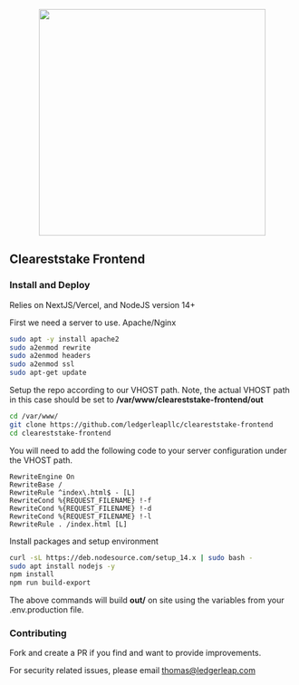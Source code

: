 <p align="center">
	<img src="https://cleareststake.com/cleareststake.png" width="400">
</p>


## Cleareststake Frontend

### Install and Deploy

Relies on NextJS/Vercel, and NodeJS version 14+

First we need a server to use. Apache/Nginx

```bash
sudo apt -y install apache2
sudo a2enmod rewrite
sudo a2enmod headers
sudo a2enmod ssl
sudo apt-get update
```

Setup the repo according to our VHOST path. Note, the actual VHOST path in this case should be set to **/var/www/cleareststake-frontend/out**

```bash
cd /var/www/
git clone https://github.com/ledgerleapllc/cleareststake-frontend
cd cleareststake-frontend
```

You will need to add the following code to your server configuration under the VHOST path.

```
RewriteEngine On
RewriteBase /
RewriteRule ^index\.html$ - [L]
RewriteCond %{REQUEST_FILENAME} !-f
RewriteCond %{REQUEST_FILENAME} !-d
RewriteCond %{REQUEST_FILENAME} !-l
RewriteRule . /index.html [L]
```

Install packages and setup environment

```bash
curl -sL https://deb.nodesource.com/setup_14.x | sudo bash -
sudo apt install nodejs -y
npm install
npm run build-export
```

The above commands will build **out/** on site using the variables from your .env.production file.

### Contributing

Fork and create a PR if you find and want to provide improvements.

For security related issues, please email thomas@ledgerleap.com